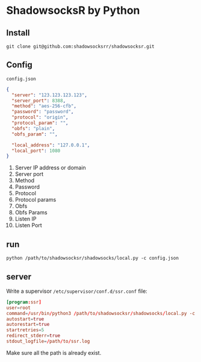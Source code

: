 # ShadowsocksR by Python

## Install

`git clone git@github.com:shadowsocksrr/shadowsocksr.git`

## Config

`config.json`

```json
{
  "server": "123.123.123.123",
  "server_port": 8388,
  "method": "aes-256-cfb",
  "password": "password",
  "protocol": "origin",
  "protocol_param": "",
  "obfs": "plain",
  "obfs_param": "",

  "local_address": "127.0.0.1",
  "local_port": 1080
}
```

1. Server IP address or domain
2. Server port
3. Method
4. Password
5. Protocol
6. Protocol params
7. Obfs
8. Obfs Params
9. Listen IP
10. Listen Port

## run

`python /path/to/shadowsocksr/shadowsocks/local.py -c config.json`

## server

Write a supervisor `/etc/supervisor/conf.d/ssr.conf` file:

```conf
[program:ssr]
user=root
command=/usr/bin/python3 /path/to/shadowsocksr/shadowsocks/local.py -c /path/to/config.json
autostart=true
autorestart=true
startretries=5
redirect_stderr=true
stdout_logfile=/path/to/ssr.log
```

Make sure all the path is already exist.
